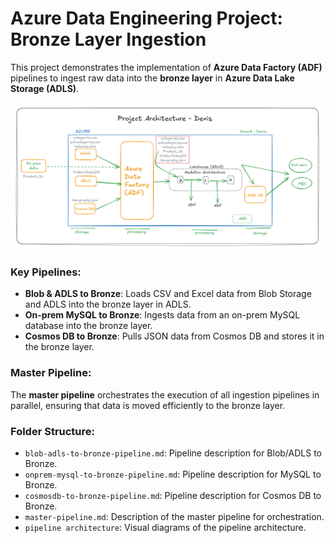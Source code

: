 # Azure Data Engineering Project: Bronze Layer Ingestion

This project demonstrates the implementation of **Azure Data Factory (ADF)** pipelines to ingest raw data into the **bronze layer** in **Azure Data Lake Storage (ADLS)**.

![Bronze Layer Architecture](Bronze_Layer_Architecture.png)


### Key Pipelines:
- **Blob & ADLS to Bronze**: Loads CSV and Excel data from Blob Storage and ADLS into the bronze layer in ADLS.
- **On-prem MySQL to Bronze**: Ingests data from an on-prem MySQL database into the bronze layer.
- **Cosmos DB to Bronze**: Pulls JSON data from Cosmos DB and stores it in the bronze layer.

### Master Pipeline:
The **master pipeline** orchestrates the execution of all ingestion pipelines in parallel, ensuring that data is moved efficiently to the bronze layer.

### Folder Structure:
- `blob-adls-to-bronze-pipeline.md`: Pipeline description for Blob/ADLS to Bronze.
- `onprem-mysql-to-bronze-pipeline.md`: Pipeline description for MySQL to Bronze.
- `cosmosdb-to-bronze-pipeline.md`: Pipeline description for Cosmos DB to Bronze.
- `master-pipeline.md`: Description of the master pipeline for orchestration.
- `pipeline architecture`: Visual diagrams of the pipeline architecture.
